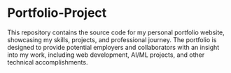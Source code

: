 # Portfolio-Project
This repository contains the source code for my personal portfolio website, showcasing my skills, projects, and professional journey. The portfolio is designed to provide potential employers and collaborators with an insight into my work, including web development, AI/ML projects, and other technical accomplishments.
